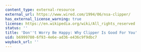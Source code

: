 ```yaml
---
content_type: external-resource
external_url: https://www.wired.com/1994/06/nsa-clipper/
has_external_license_warning: true
license: https://en.wikipedia.org/wiki/All_rights_reserved
status: ''
title: 'Don''t Worry Be Happy: Why Clipper Is Good For You'
uid: b6999780-6f93-4e6e-ad36-e436c9f9dbc7
wayback_url: ''
---
```

